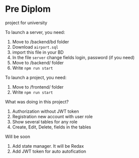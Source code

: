 # Pre Diplom

project for university

To launch a server, you need:

1. Move to /backend/bd folder
2. Download `airport.sql`
3. import this file in your BD
4. In the file `server` change fields login, password (if you need)
5. Move to /backend/ folder
6. Write `npm run start`

To launch a project, you need:

1. Move to /frontend/ folder
2. Write `npm run start`

What was doing in this project?

1. Authorization without JWT token
2. Registration new account with user role
3. Show several tables for any role
4. Create, Edit, Delete, fields in the tables

Will be soon

1. Add state manager. It will be Redax
2. Add JWT token for auto autofication
